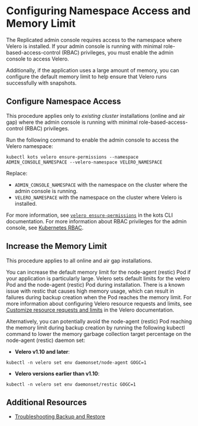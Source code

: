 # Configuring Namespace Access and Memory Limit

The Replicated admin console requires access to the namespace where Velero is installed. If your admin console is running with minimal role-based-access-control (RBAC) privileges, you must enable the admin console to access Velero.

Additionally, if the application uses a large amount of memory, you can configure the default memory limit to help ensure that Velero runs successfully with snapshots.

## Configure Namespace Access

This procedure applies only to _existing cluster_ installations (online and air gap) where the admin console is running with minimal role-based-access-control (RBAC) privileges.

Run the following command to enable the admin console to access the Velero namespace:

   ```
   kubectl kots velero ensure-permissions --namespace ADMIN_CONSOLE_NAMESPACE --velero-namespace VELERO_NAMESPACE
   ```
   Replace:
   * `ADMIN_CONSOLE_NAMESPACE` with the namespace on the cluster where the admin console is running.
   * `VELERO_NAMESPACE` with the namespace on the cluster where Velero is installed.

  For more information, see [`velero ensure-permissions`](/reference/kots-cli-velero-ensure-permissions/) in the kots CLI documentation. For more information about RBAC privileges for the admin console, see [Kubernetes RBAC](../vendor/packaging-rbac).

## Increase the Memory Limit

This procedure applies to all online and air gap installations.

You can increase the default memory limit for the node-agent (restic) Pod if your application is particularly large. Velero sets default limits for the velero Pod and the node-agent (restic) Pod during installation. There is a known issue with restic that causes high memory usage, which can result in failures during backup creation when the Pod reaches the memory limit. For more information about configuring Velero resource requests and limits, see [Customize resource requests and limits](https://velero.io/docs/v1.10/customize-installation/#customize-resource-requests-and-limits) in the Velero documentation.

Alternatively, you can potentially avoid the node-agent (restic) Pod reaching the memory limit during backup creation by running the following kubectl command to lower the memory garbage collection target percentage on the node-agent (restic) daemon set:

   - **Velero v1.10 and later**:

   ```
   kubectl -n velero set env daemonset/node-agent GOGC=1
   ```

   - **Velero versions earlier than v1.10**:

   ```
   kubectl -n velero set env daemonset/restic GOGC=1
   ```

## Additional Resources

* [Troubleshooting Backup and Restore](snapshots-troubleshooting-backup-restore)
